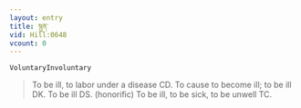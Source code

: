 ```yaml
---
layout: entry
title: སྙུན་
vid: Hill:0648
vcount: 0
---
```

`VoluntaryInvoluntary` 
> To be ill, to labor under a disease CD\.
 To cause to become ill; to be ill DK\.
 To be ill DS\.
 (honorific) To be ill, to be sick, to be unwell TC\.

